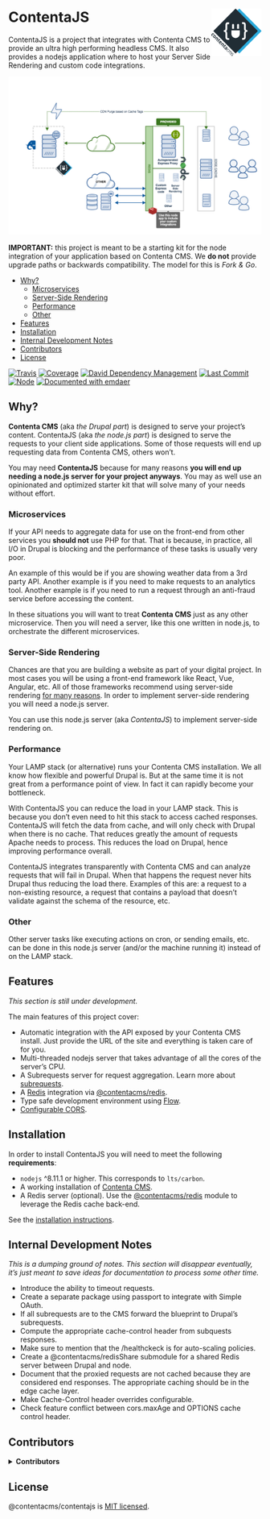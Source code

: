 <!--
  This file was generated by emdaer

  Its template can be found at .emdaer/README.emdaer.md
-->

<!--
  emdaerHash:7afae3b4ed72adcaf27e9a3e785bab8a
-->

<h1 id="contentajs-img-align-right-src-logo-svg-alt-contenta-logo-title-contenta-logo-width-100-">ContentaJS <img align="right" src="./logo.svg" alt="Contenta logo" title="Contenta logo" width="100"></h1>
<p>ContentaJS is a project that integrates with Contenta CMS to provide
an ultra high performing headless CMS. It also provides a nodejs application
where to host your Server Side Rendering and custom code integrations.</p>
<p align="center"><img src="./.emdaer/docs/assets/contentacms-node.png" alt="Contenta Stack Architecture"></p>

<p><strong>IMPORTANT:</strong> this project is meant to be a starting kit for the node
integration of your application based on Contenta CMS. We <strong>do not</strong> provide
upgrade paths or backwards compatibility. The model for this is <em>Fork &amp; Go</em>.</p>
<!-- toc -->
<ul>
<li><a href="#why">Why?</a><ul>
<li><a href="#microservices">Microservices</a></li>
<li><a href="#server-side-rendering">Server-Side Rendering</a></li>
<li><a href="#performance">Performance</a></li>
<li><a href="#other">Other</a></li>
</ul>
</li>
<li><a href="#features">Features</a></li>
<li><a href="#installation">Installation</a></li>
<li><a href="#internal-development-notes">Internal Development Notes</a></li>
<li><a href="#contributors">Contributors</a></li>
<li><a href="#license">License</a></li>
</ul>
<!-- tocstop -->
<p><a href="https://travis-ci.org/contentacms/contentajs/"><img src="https://img.shields.io/travis/contentacms/contentajs.svg?style=flat-square" alt="Travis"></a> <a href="https://coveralls.io/github/contentacms/contentajs/"><img src="https://img.shields.io/coveralls/github/contentacms/contentajs.svg?style=flat-square" alt="Coverage"></a> <a href="https://david-dm.org/contentacms/contentajs"><img src="https://img.shields.io/david/contentacms/contentajs.svg?style=flat-square" alt="David Dependency Management"></a> <a href="https://github.com/contentacms/contentajs"><img src="https://img.shields.io/github/last-commit/contentacms/contentajs.svg?style=flat-square" alt="Last Commit"></a> <a href="http://npmjs.com/package/@contentacms/contentajs"><img src="https://img.shields.io/node/v/@contentacms/contentajs.svg?style=flat-square" alt="Node"></a> <a href="https://github.com/emdaer/emdaer"><img src="https://img.shields.io/badge/📓-documented%20with%20emdaer-F06632.svg?style=flat-square" alt="Documented with emdaer"></a></p>
<h2 id="why-">Why?</h2>
<p><strong>Contenta CMS</strong> (aka <em>the Drupal part</em>) is designed to serve your project’s
content. ContentaJS (aka <em>the node.js part</em>) is designed to serve the requests
to your client side applications. Some of those requests will end up requesting
data from Contenta CMS, others won’t.</p>
<p>You may need <strong>ContentaJS</strong> because for many reasons <strong>you will end up needing a
node.js server for your project anyways</strong>. You may as well use an opinionated
and optimized starter kit that will solve many of your needs without effort.</p>
<h3 id="microservices">Microservices</h3>
<p>If your API needs to aggregate data for use on the front-end from other services
you <strong>should not</strong> use PHP for that. That is because, in practice, all I/O in
Drupal is blocking and the performance of these tasks is usually very poor.</p>
<p>An example of this would be if you are showing weather data from a 3rd party
API. Another example is if you need to make requests to an analytics tool.
Another example is if you need to run a request through an anti-fraud service
before accessing the content.</p>
<p>In these situations you will want to treat <strong>Contenta CMS</strong> just as any other
microservice. Then you will need a server, like this one written in node.js, to
orchestrate the different microservices.</p>
<h3 id="server-side-rendering">Server-Side Rendering</h3>
<p>Chances are that you are building a website as part of your digital project. In
most cases you will be using a front-end framework like React, Vue, Angular,
etc. All of those frameworks recommend using server-side rendering
<a href="https://ssr.vuejs.org/#why-ssr">for many reasons</a>. In order to implement
server-side rendering you will need a node.js server.</p>
<p>You can use this node.js server (aka <em>ContentaJS</em>) to implement server-side
rendering on.</p>
<h3 id="performance">Performance</h3>
<p>Your LAMP stack (or alternative) runs your Contenta CMS installation. We all
know how flexible and powerful Drupal is. But at the same time it is not great
from a performance point of view. In fact it can rapidly become your bottleneck.</p>
<p>With ContentaJS you can reduce the load in your LAMP stack. This is because you
don’t even need to hit this stack to access cached responses. ContentaJS will
fetch the data from cache, and will only check with Drupal when there is no
cache. That reduces greatly the amount of requests Apache needs to process. This
reduces the load on Drupal, hence improving performance overall.</p>
<p>ContentaJS integrates transparently with Contenta CMS and can analyze requests
that will fail in Drupal. When that happens the request never hits Drupal thus
reducing the load there. Examples of this are: a request to a non-existing
resource, a request that contains a payload that doesn’t validate against the
schema of the resource, etc.</p>
<h3 id="other">Other</h3>
<p>Other server tasks like executing actions on cron, or sending emails, etc. can
be done in this node.js server (and/or the machine running it) instead of on
the LAMP stack.</p>
<h2 id="features">Features</h2>
<p><em>This section is still under development.</em></p>
<p>The main features of this project cover:</p>
<ul>
<li>Automatic integration with the API exposed by your Contenta CMS install.
Just provide the URL of the site and everything is taken care of for you.</li>
<li>Multi-threaded nodejs server that takes advantage of all the cores of the
server’s CPU.</li>
<li>A Subrequests server for request aggregation. Learn more about <a href="./.emdaer/docs/subrequests.md">subrequests</a>.</li>
<li>A <a href="http://redis.io">Redis</a> integration via <a href="https://github.com/contentacms/contentajsRedis">@contentacms/redis</a>.</li>
<li>Type safe development environment using <a href="http://flow.org">Flow</a>.</li>
<li><a href="https://github.com/contentacms/contentajs/blob/master/config/default.yml#L66-L85">Configurable CORS</a>.</li>
</ul>
<h2 id="installation">Installation</h2>
<p>In order to install ContentaJS you will need to meet the following
<strong>requirements</strong>:</p>
<ul>
<li><code>nodejs</code> ^8.11.1 or higher. This corresponds to <code>lts/carbon</code>.</li>
<li>A working installation of <a href="https://github.com/contentacms/contenta_jsonapi">Contenta CMS</a>.</li>
<li>A Redis server (optional). Use the
<a href="https://github.com/contentacms/contentajsRedis">@contentacms/redis</a> module
to leverage the Redis cache back-end.</li>
</ul>
<p>See the <a href="./docs/install.md">installation instructions</a>.</p>
<h2 id="internal-development-notes">Internal Development Notes</h2>
<p><em>This is a dumping ground of notes. This section will disappear eventually, it’s
just meant to save ideas for documentation to process some other time.</em></p>
<ul>
<li>Introduce the ability to timeout requests.</li>
<li>Create a separate package using passport to integrate with Simple OAuth.</li>
<li>If all subrequests are to the CMS forward the blueprint to Drupal’s subrequests.</li>
<li>Compute the appropriate cache-control header from subquests responses.</li>
<li>Make sure to mention that the /healthckeck is for auto-scaling policies.</li>
<li>Create a @contentacms/redisShare submodule for a shared Redis server between
Drupal and node.</li>
<li>Document that the proxied requests are not cached because they are considered
end responses. The appropriate caching should be in the edge cache layer.</li>
<li>Make Cache-Control header overrides configurable.</li>
<li>Check feature conflict between cors.maxAge and OPTIONS cache control header.</li>
</ul>
<h2 id="contributors">Contributors</h2>
<details>
<summary><strong>Contributors</strong></summary><br>
<a title="Engineer and programmer focused on online applications." href="https://github.com/e0ipso">
  <img align="left" src="https://avatars0.githubusercontent.com/u/1140906?s=24">
</a>
<strong>Mateu Aguiló Bosch</strong>
<br><br>
</details>

<h2 id="license">License</h2>
<p>@contentacms/contentajs is <a href="./LICENSE">MIT licensed</a>.</p>
